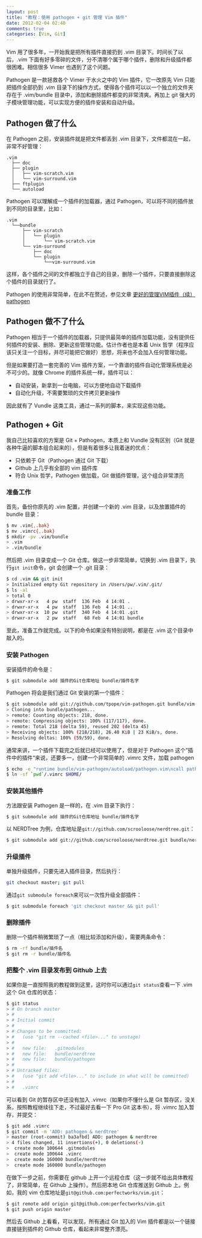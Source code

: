 ```yaml
---
layout: post
title: "教程：使用 pathogen + git 管理 Vim 插件"
date: 2012-02-04 02:40
comments: true
categories: [Vim, Git]
---
```


Vim 用了很多年，一开始我是把所有插件直接扔到 .vim 目录下。时间长了以后，.vim 下面有好多零碎的文件，分不清哪个属于哪个插件，删除和升级插件都很困难。相信很多 Vimer 也遇到了这个问题。

Pathogen 是一款拯救各个 Vimer 于水火之中的 Vim 插件，它一改原先 Vim 只能把插件全部扔到 .vim 目录下的操作方式，使得各个插件可以以一个独立的文件夹存在于 .vim/bundle 目录中，添加和删除插件都变的非常清爽。再加上 git 强大的子模块管理功能，可以实现方便的插件安装和自动升级。

<!-- more -->
## Pathogen 做了什么

在 Pathogen 之前，安装插件就是把文件都丢到 .vim 目录下，文件都混在一起，非常不好管理：

    .vim
      ├── doc
      ├── plugin
      │   ├── vim-scratch.vim
      │   └── vim-surround.vim
      ├── ftplugin
      └── autoload

Pathogen 可以理解成一个插件的加载器，通过 Pathogen，可以将不同的插件放到不同的目录里，比如：

    .vim
      └──bundle
          ├── vim-scratch
          │   └── plugin
          │       └── vim-scratch.vim
          └── vim-surround
              ├── doc
              └── plugin
                  └──vim-surround.vim

这样，各个插件之间的文件都独立于自己的目录，删除一个插件，只要直接删除这个插件的目录就行了。

Pathogen 的使用非常简单，在此不在赘述，参见文章 [更好的管理VIM插件（续） pathogen](http://blog.syndim.org/2011/08/13/vim-pathogen/)

## Pathogen 做不了什么

Pathogen 相当于一个插件的加载器，只提供最简单的插件加载功能，没有提供任何插件的安装、删除、更新这些管理功能。估计作者也是本着 Unix 哲学（程序应该只关注一个目标，并尽可能把它做好）思想，将来也不会加入任何管理功能。

但是如果要打造一套完善的 Vim 插件方案，一个靠谱的插件自动化管理系统是必不可少的。就像 Chrome 的插件系统一样，插件可以：

* 自动安装，新拿到一台电脑，可以方便地自动下载插件
* 自动化升级，不需要繁琐的文件拷贝更新操作

因此就有了 Vundle 这类工具，通过一系列的脚本，来实现这些功能。

## Pathogen + Git

我自己比较喜欢的方案是 Git + Pathogen，本质上和 Vundle 没有区别（Git 就是各种牛逼的脚本组合起来的），但是有着很多让我着迷的优点：

* 只依赖于 Git（Pathogen 通过 Git 下载）
* Github 上几乎有全部的 vim 插件库
* 符合 Unix 哲学，Pathogen 做加载，Git 做插件管理，这个组合非常漂亮

### 准备工作

首先，备份你原先的 .vim 配置，并创建一个新的 .vim 目录，以及放置插件的 bundle 目录：

``` bash
$ mv .vim{,.bak}
$ mv .vimrc{,.bak}
$ mkdir -pv .vim/bundle
> .vim
> .vim/bundle
```

然后把 .vim 目录变成一个 Git 仓库。做这一步非常简单，切换到 .vim 目录下，执行``git init``命令，git 会创建一个 .git 目录：

``` bash
$ cd .vim && git init
> Initialized empty Git repository in /Users/pw/.vim/.git/
$ ls -al
> total 0
> drwxr-xr-x   4 pw  staff  136 Feb  4 14:01 .
> drwxr-xr-x   4 pw  staff  136 Feb  4 14:01 ..
> drwxr-xr-x  10 pw  staff  340 Feb  4 14:01 .git
> drwxr-xr-x   2 pw  staff   68 Feb  4 14:01 bundle
```

至此，准备工作就完成。以下的命令如果没有特别说明，都是在 .vim 这个目录中敲入的。

### 安装 Pathogen

安装插件的命令是：

``` bash
$ git submodule add 插件的Git仓库地址 bundle/插件名字
```

Pathogen 将会是我们通过 Git 安装的第一个插件：

``` bash
$ git submodule add git://github.com/tpope/vim-pathogen.git bundle/vim-pathogen
> Cloning into bundle/pathogen...
> remote: Counting objects: 218, done.
> remote: Compressing objects: 100% (117/117), done.
> remote: Total 218 (delta 59), reused 202 (delta 45)
> Receiving objects: 100% (218/218), 26.40 KiB | 23 KiB/s, done.
> Resolving deltas: 100% (59/59), done.
```

通常来讲，一个插件下载完之后就已经可以使用了，但是对于 Pathogen 这个”插件中的插件“来说，还要多一，创建一个非常简单的 .vimrc 文件，加载 pathogen

``` bash
$ echo -e "runtime bundle/vim-pathogen/autoload/pathogen.vim\ncall pathogen#infect()\nHelptags" >> .vimrc
$ ln -sf `pwd`/.vimrc $HOME/
```

### 安装其他插件

方法跟安装 Pathogen 是一样的，在 .vim 目录下执行：

``` bash
$ git submodule add 插件的Git仓库地址 bundle/插件名字
```

以 NERDTree 为例，仓库地址是``git://github.com/scrooloose/nerdtree.git``：

``` bash
$ git submodule add git://github.com/scrooloose/nerdtree.git bundle/nerdtree
```

### 升级插件

单独升级插件，只要先进入插件目录，然后执行：

``` bash
git checkout master; git pull
```

通过``git submodule foreach``来可以一次性升级全部插件：

``` bash
$ git submodule foreach 'git checkout master && git pull'
```

### 删除插件

删除一个插件稍微繁琐了一点（相比较添加和升级），需要两条命令：

``` bash
$ rm -rf bundle/插件名
$ git rm -r bundle/插件名
```

### 把整个 .vim 目录发布到 Github 上去

如果你是一直按照我的教程做到这里，这时你可以通过``git status``查看一下 .vim 这个 Git 仓库的状态：

``` bash
$ git status
> # On branch master
> #
> # Initial commit
> #
> # Changes to be committed:
> #   (use "git rm --cached <file>..." to unstage)
> #
> #   new file:   .gitmodules
> #   new file:   bundle/nerdtree
> #   new file:   bundle/pathogen
> #
> # Untracked files:
> #   (use "git add <file>..." to include in what will be committed)
> #
> #   .vimrc
```

可以看到 Git 的暂存区中还没有加入 .vimrc（如果你不懂什么是 Git 暂存区，没关系，按照教程继续往下走，不过最好去看一下 Pro Git 这本书），将 .vimrc 加入暂存，并提交：

``` bash
$ git add .vimrc
$ git commit -m 'ADD: pathogen & nerdtree'
> master (root-commit) ba3afbd] ADD: pathogen & nerdtree
> 4 files changed, 11 insertions(+), 0 deletions(-)
>  create mode 100644 .gitmodules
>  create mode 100644 .vimrc
>  create mode 160000 bundle/nerdtree
>  create mode 160000 bundle/pathogen
```

在做下一步之前，你需要在 github 上开一个远程仓库（这一步就不给出具体教程了，非常简单，在 Github 上操作）。然后把本地 Git 仓库推送到 Github 上。例如，我的 vim 仓库地址是``git@github.com:perfectworks/vim.git``：

``` bash
$ git remote add origin git@github.com:perfectworks/vim.git
$ git push origin master
```

然后去 Github 上看看，可以发现，所有通过 Git 加入的 Vim 插件都是以一个链接直接链到插件的 Github 仓库，看起来非常整齐漂亮。
